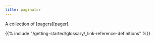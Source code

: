 ```yaml
---
title: paginator
---
```


A collection of [pagers][pager].

{{% include "/getting-started/glossary/_link-reference-definitions" %}}
